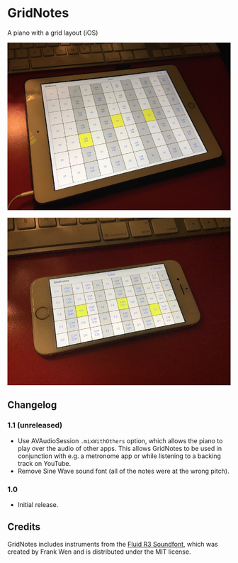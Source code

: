 # GridNotes

A piano with a grid layout (iOS)

![](./.media/IMG_6060.jpg)

![](./.media/IMG_0047.jpg)


## Changelog

### 1.1 (unreleased)

- Use AVAudioSession `.mixWithOthers` option, which allows the piano to play over the audio of other apps.
This allows GridNotes to be used in conjunction with e.g. a metronome app or while listening to a backing track on YouTube.
- Remove Sine Wave sound font (all of the notes were at the wrong pitch).

### 1.0

- Initial release.


## Credits

GridNotes includes instruments from the [Fluid R3 Soundfont](https://member.keymusician.com/Member/FluidR3_GM/index.html), which was created by Frank Wen and is distributed under the MIT license.
